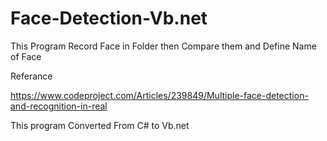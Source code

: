 # Face-Detection-Vb.net
This Program Record Face in Folder then Compare them and Define Name of Face

Referance

https://www.codeproject.com/Articles/239849/Multiple-face-detection-and-recognition-in-real

This program Converted From C# to Vb.net
